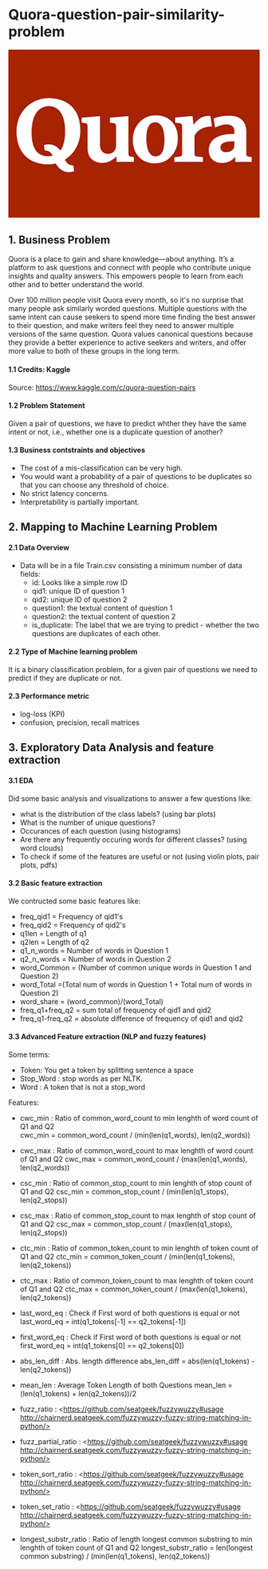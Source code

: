 # Quora-question-pair-similarity-problem
![](quora.jpg)

## 1. Business Problem

Quora is a place to gain and share knowledge—about anything. It’s a platform to ask questions and connect with people who contribute unique insights and quality answers. This empowers people to learn from each other and to better understand the world.

Over 100 million people visit Quora every month, so it's no surprise that many people ask similarly worded questions. Multiple questions with the same intent can cause seekers to spend more time finding the best answer to their question, and make writers feel they need to answer multiple versions of the same question. Quora values canonical questions because they provide a better experience to active seekers and writers, and offer more value to both of these groups in the long term.

#### 1.1 Credits: Kaggle 
Source: <https://www.kaggle.com/c/quora-question-pairs>

#### 1.2 Problem Statement 
Given a pair of questions, we have to predict whther they have the same intent or not, i.e., whether one is a duplicate question of another?

#### 1.3 Business contstraints and objectives 
- The cost of a mis-classification can be very high.
- You would want a probability of a pair of questions to be duplicates so that you can choose any threshold of choice.
- No strict latency concerns.
- Interpretability is partially important.


## 2. Mapping to Machine Learning Problem

#### 2.1 Data Overview
- Data will be in a file Train.csv consisting a minimum number of data fields:
    - id: Looks like a simple row ID
    - qid1: unique ID of question 1
    - qid2: unique ID of question 2
    - question1: the textual content of question 1
    - question2: the textual content of question 2
    - is_duplicate: The label that we are trying to predict - whether the two questions are duplicates of each other.

#### 2.2 Type of Machine learning problem
It is a binary classification problem, for a given pair of questions we need to predict if they are duplicate or not.

#### 2.3 Performance metric
- log-loss (KPI)
- confusion, precision, recall matrices


## 3. Exploratory Data Analysis and feature extraction

#### 3.1 EDA
Did some basic analysis and visualizations to answer a few questions like:
- what is the distribution of the class labels? (using bar plots)
- What is the number of unique questions?
- Occurances of each question (using histograms)
- Are there any frequently occuring words for different classes? (using word clouds)
- To check if some of the features are useful or not (using violin plots, pair plots, pdfs)

#### 3.2 Basic feature extraction
We contructed some basic features like:
- freq_qid1 = Frequency of qid1's
- freq_qid2 = Frequency of qid2's
- q1len = Length of q1
- q2len = Length of q2
- q1_n_words = Number of words in Question 1
- q2_n_words = Number of words in Question 2
- word_Common = (Number of common unique words in Question 1 and Question 2)
- word_Total =(Total num of words in Question 1 + Total num of words in Question 2)
- word_share = (word_common)/(word_Total)
- freq_q1+freq_q2 = sum total of frequency of qid1 and qid2
- freq_q1-freq_q2 = absolute difference of frequency of qid1 and qid2

#### 3.3 Advanced Feature extraction (NLP and fuzzy features)
Some terms:
- Token: You get a token by splitting sentence a space
- Stop_Word : stop words as per NLTK.
- Word : A token that is not a stop_word

Features:
- cwc_min : Ratio of common_word_count to min lenghth of word count of Q1 and Q2<br/>
cwc_min = common_word_count / (min(len(q1_words), len(q2_words))

- cwc_max : Ratio of common_word_count to max lenghth of word count of Q1 and Q2
cwc_max = common_word_count / (max(len(q1_words), len(q2_words))

- csc_min : Ratio of common_stop_count to min lenghth of stop count of Q1 and Q2
csc_min = common_stop_count / (min(len(q1_stops), len(q2_stops))

- csc_max : Ratio of common_stop_count to max lenghth of stop count of Q1 and Q2
csc_max = common_stop_count / (max(len(q1_stops), len(q2_stops))

- ctc_min : Ratio of common_token_count to min lenghth of token count of Q1 and Q2
ctc_min = common_token_count / (min(len(q1_tokens), len(q2_tokens))

- ctc_max : Ratio of common_token_count to max lenghth of token count of Q1 and Q2
ctc_max = common_token_count / (max(len(q1_tokens), len(q2_tokens))

- last_word_eq : Check if First word of both questions is equal or not
last_word_eq = int(q1_tokens[-1] == q2_tokens[-1])

- first_word_eq : Check if First word of both questions is equal or not
first_word_eq = int(q1_tokens[0] == q2_tokens[0])

- abs_len_diff : Abs. length difference
abs_len_diff = abs(len(q1_tokens) - len(q2_tokens))

- mean_len : Average Token Length of both Questions
mean_len = (len(q1_tokens) + len(q2_tokens))/2

- fuzz_ratio : <https://github.com/seatgeek/fuzzywuzzy#usage http://chairnerd.seatgeek.com/fuzzywuzzy-fuzzy-string-matching-in-python/>

- fuzz_partial_ratio : <https://github.com/seatgeek/fuzzywuzzy#usage http://chairnerd.seatgeek.com/fuzzywuzzy-fuzzy-string-matching-in-python/>

- token_sort_ratio : <https://github.com/seatgeek/fuzzywuzzy#usage http://chairnerd.seatgeek.com/fuzzywuzzy-fuzzy-string-matching-in-python/>

- token_set_ratio : <https://github.com/seatgeek/fuzzywuzzy#usage http://chairnerd.seatgeek.com/fuzzywuzzy-fuzzy-string-matching-in-python/>

- longest_substr_ratio : Ratio of length longest common substring to min lenghth of token count of Q1 and Q2
longest_substr_ratio = len(longest common substring) / (min(len(q1_tokens), len(q2_tokens))

